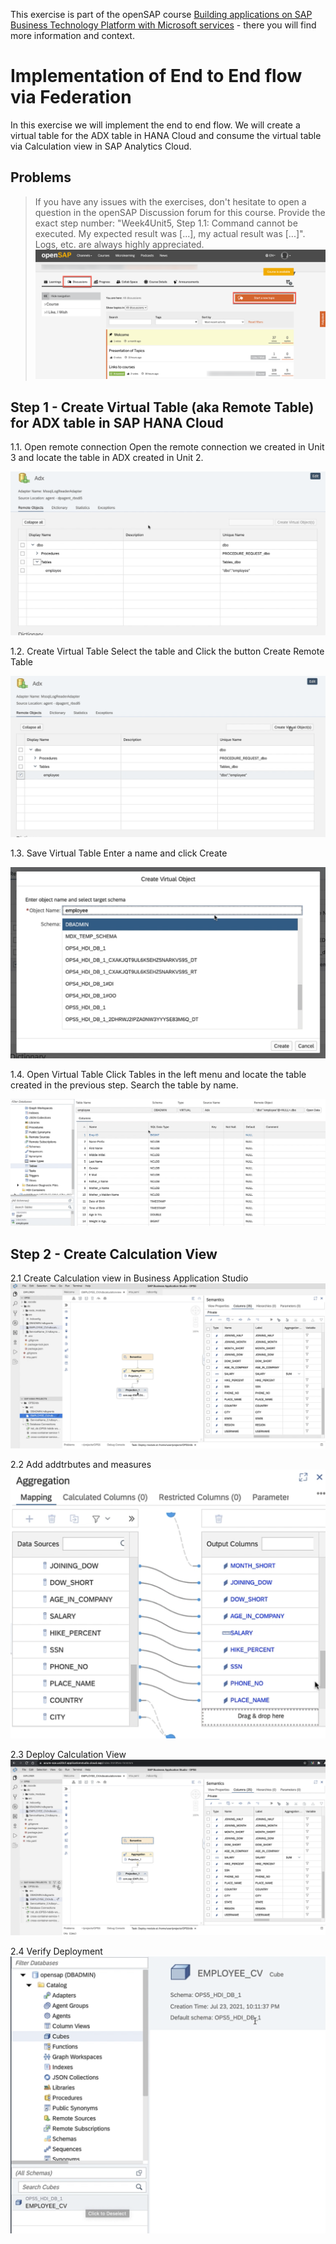 
This exercise is part of the openSAP course [Building applications on SAP Business Technology Platform with Microsoft services](https://open.sap.com/courses/btpma1) - there you will find more information and context. 

# Implementation of End to End flow via Federation


In this exercise we will implement the end to end flow. We will create a virtual table for the ADX table in HANA Cloud and consume the virtual table via Calculation view in SAP Analytics Cloud. 

## Problems
> If you have any issues with the exercises, don't hesitate to open a question in the openSAP Discussion forum for this course. Provide the exact step number: "Week4Unit5, Step 1.1: Command cannot be executed. My expected result was [...], my actual result was [...]". Logs, etc. are always highly appreciated. 
 ![OpenSAP Discussion](../../images/opensap-forum.png)
 
## Step 1 - Create Virtual Table (aka Remote Table) for ADX table in SAP HANA Cloud

1.1. Open remote connection
Open the remote connection we created in Unit 3 and locate the table in ADX created in Unit 2.

![LocateTable](./images/01-locate-table.png)

1.2. Create Virtual Table
Select the table and Click the button Create Remote Table

![CreateRemoteTable](./images/02-create-remote-table.png)

1.3. Save Virtual Table
Enter a name and click Create

![SaveRemoteTable](./images/03-remote-table-name.png)

1.4. Open Virtual Table
Click Tables in the left menu and locate the table created in the previous step. Search the table by name.

![OpenRemoteTable](./images/04-virtual-table.png)

## Step 2 - Create Calculation View

2.1 Create Calculation view in Business Application Studio
![CreateCalcView](./images/05-calc-view.png)

2.2 Add addtrbutes and measures
![CreateAttrDim](./images/06-create-attributes-measures.png)

2.3 Deploy Calculation View
![DeployCV](./images/07-deploy-cv.png) 

2.4 Verify Deployment
![LocateCV](./images/08-locate-cv.png) 



